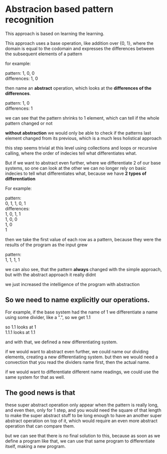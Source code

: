 # Abstracion based pattern recognition

This approach is based on learning the learning.

This approach uses a base operation, like addition over {0, 1}, where the domain is equal to the codomain
and expresses the differences between the subsequent elements of a pattern

for example:

pattern: 1, 0, 0 <br />
differences: 1, 0 <br />

then name an **abstract** operation, which looks at the **differences of the differences**.

pattern: 1, 0 <br />
differences: 1 <br />

we can see that the pattern shrinks to 1 element, which can tell if the whole pattern changed or not

**without abstraction** we would only be able to check if the patterns last element changed from its previous, which is a much less holistical approach

this step seems trivial at this level using collections and loops or recursive calling,
where the order of indecies tell what differentiates what.

But if we want to abstract even further, where we differentiate 2 of our base systems, so one can look at the other
we can no longer rely on basic indecies to tell what differentiates what, because we have **2 types of differentiation**

For example:

pattern: <br />
0, 1, 1, 0, 1 <br />
differences: <br />
1, 0, 1, 1 <br />
1, 0, 0 <br />
1, 0 <br />
1 <br />

then we take the first value of each row as a pattern, because they were the results of the program as the input grew

pattern: <br />
1, 1, 1, 1 <br />

we can also see, that the pattern **always** changed with the simple approach, but with the abstract approach it really didnt

we just increased the intelligence of the program with abstraction

## So we need to **name** explicitly our operations.

For example, if the base system had the name of 1
we differentiate a name using some divider, like a ".", so we get 1.1

so 1.1 looks at 1 <br />
1.1.1 looks at 1.1

and with that, we defined a new differentiating system.

if we would want to abstract even further, we could name our dividing elements,
creating a new differentiating system.
but then we would need a convection that you read the dividers name first, then the actual name.

if we would want to differentiate different name readings, we could use the same system for that as well.

## The good news is that
these super abstract operation only appear when the pattern is really long, and even then, only for 1 step, and you would need the square of that length to make the super abstract stuff to be long enough to have an another super abstract operation on top of it, which would require an even more abstract operation that can compare them.

but we can see that there is no final solution to this, because as soon as we define a program like that, we can use that same program to differentiate itself, making a new program.
